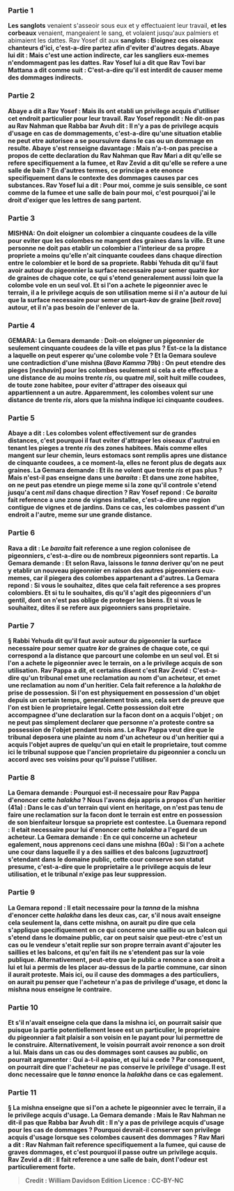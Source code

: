 
### Partie 1
<b>Les sanglots</b> venaient s'asseoir sous eux</b> et y effectuaient leur travail, <b>et les corbeaux</b> venaient, mangeaient le sang, et volaient jusqu'aux palmiers et abimaient les dattes. Rav Yosef dit aux</b> <b>sanglots : <b>Eloignez ces oiseaux chanteurs</b> <b>d'ici,</b> c'est-a-dire partez afin d'eviter d'autres degats. <b>Abaye lui dit : Mais c'est une action indirecte</b>, car les sangliers eux-memes n'endommagent pas les dattes. Rav Yosef <b>lui a dit</b> que <b>Rav Tovi bar Mattana a dit</b> comme suit : <b>C'est-a-dire</b> qu'il <b>est interdit</b> de causer meme des <b>dommages indirects.</b>

### Partie 2
Abaye a dit a Rav Yosef : <b>Mais ils ont etabli un privilege acquis</b> d'utiliser cet endroit particulier pour leur travail. Rav Yosef repondit : <b>Ne dit-on pas au Rav Nahman</b> que <b>Rabba bar Avuh dit : Il n'y a pas de privilege acquis</b> d'usage <b>en</b> cas de <b>dommagements,</b> c'est-a-dire qu'une situation etablie ne peut etre autorisee a se poursuivre dans le cas ou un dommage en resulte. Abaye s'est renseigne davantage : <b>Mais n'a-t-on pas precise a propos de cette</b> declaration du Rav Nahman que <b>Rav Mari a dit</b> qu'elle se refere specifiquement <b>a la fumee, et Rav Zevid a dit</b> qu'elle se refere <b>a une salle de bain ?</b> En d'autres termes, ce principe a ete enonce specifiquement dans le contexte des dommages causes par ces substances. Rav Yosef lui a <b>dit : Pour moi, comme je suis sensible, ce sont comme de la fumee et une salle de bain pour moi,</b> c'est pourquoi j'ai le droit d'exiger que les lettres de sang partent.

### Partie 3
<strong>MISHNA:</strong> <b>On doit eloigner un colombier a cinquante coudees de la ville</b> pour eviter que les colombes ne mangent des graines dans la ville. <b>Et une personne ne doit pas etablir un colombier a l'interieur de sa propre</b> propriete <b>a moins qu'elle n'ait cinquante coudees dans chaque direction</b> entre le colombier et le bord de sa propriete. <b>Rabbi Yehuda dit</b> qu'il faut avoir autour du pigeonnier la <b>surface necessaire pour semer quatre <i>kor</i></b> de graines de chaque cote, ce qui s'etend generalement <b>aussi loin que la colombe vole</b> en un seul vol. <b>Et si l'on a achete</b> le pigeonnier avec le terrain, <b>il a le privilege acquis</b> de son utilisation <b>meme si</b> il n'a autour de lui que la <b>surface necessaire pour semer un quart-<i>kav</i> de graine [<i>beit rova</i>]</b> autour, et il n'a pas besoin de l'enlever de la.

### Partie 4
<strong>GEMARA:</strong> La Gemara demande : Doit-on eloigner un pigeonnier de seulement <b>cinquante coudees</b> de la ville <b>et pas plus ?</b> Est-ce la la distance a laquelle on peut esperer qu'une colombe vole ? <b>Et</b> la Gemara <b>souleve une contradiction</b> d'une mishna (<i>Bava Kamma</i> 79b) : On <b>peut etendre des pieges [<i>neshavin</i>] pour les colombes seulement si</b> cela a ete effectue <b>a une distance de</b> au moins <b>trente <i>ris</i>,</b> ou quatre <i>mil</i>, soit huit mille coudees, <b>de toute <b>zone habitee,</b> pour eviter d'attraper des oiseaux qui appartiennent a un autre. Apparemment, les colombes volent sur une distance de trente <i>ris</i>, alors que la mishna indique ici cinquante coudees.

### Partie 5
<b>Abaye a dit :</b> Les colombes volent effectivement sur de grandes distances,</b> c'est pourquoi il faut eviter d'attraper les oiseaux d'autrui en tenant les pieges a trente <i>ris</i> des zones habitees. <b>Mais</b> comme elles mangent sur leur chemin, <b>leurs estomacs sont remplis</b> apres une distance de <b>cinquante coudees,</b> a ce moment-la, elles ne feront plus de degats aux graines. La Gemara demande : <b>Et ils ne volent</b> que <b>trente <i>ris</i> et pas plus ? Mais n'est-il pas enseigne</b> dans une <i>baraita</i> : <b>Et dans une zone habitee,</b> on <b>ne peut pas etendre</b> un piege <b>meme</b> si la zone qu'il controle s'etend jusqu'a <b>cent <i>mil</i></b> dans chaque direction ? <b>Rav Yosef repond :</b> Ce <i>baraita</i> fait reference <b>a une zone de vignes installee,</b> c'est-a-dire une region contigue de vignes et de jardins. Dans ce cas, les colombes passent d'un endroit a l'autre, meme sur une grande distance.

### Partie 6
<b>Rava a dit :</b> Le <i>baraita</i> fait reference <b>a une region colonisee de pigeonniers,</b> c'est-a-dire ou de nombreux pigeonniers sont repartis. La Gemara demande : <b>Et</b> selon Rava, <b>laissons</b> le <i>tanna</i> <b>deriver</b> qu'on ne peut y etablir un nouveau pigeonnier <b>en raison</b> des autres <b>pigeonniers eux-memes,</b> car il piegera des colombes appartenant a d'autres. La Gemara repond : <b>Si vous le souhaitez, dites</b> que cela fait reference a <b>ses propres</b> colombiers. <b>Et si tu le souhaites, dis</b> qu'il s'agit des pigeonniers d'un <b>gentil,</b> dont on n'est pas oblige de proteger les biens. <b>Et si vous le souhaitez, dites</b> il se refere <b>aux pigeonniers sans proprietaire</b>.

### Partie 7
§ <b>Rabbi Yehuda dit</b> qu'il faut avoir autour du pigeonnier la <b>surface necessaire pour semer quatre <i>kor</i></b> de graines de chaque cote, ce qui correspond a la distance que parcourt une colombe en un seul vol. Et si l'on a achete le pigeonnier avec le terrain, on a le privilege acquis de son utilisation. <b>Rav Pappa a dit, et certains disent</b> c'est <b>Rav Zevid : C'est-a-dire</b> qu'un tribunal <b>emet une reclamation</b> au nom <b>d'un acheteur, et emet une reclamation</b> au nom <b>d'un heritier.</b> Cela fait reference a la <i>halakha</i> de prise de possession. Si l'on est physiquement en possession d'un objet depuis un certain temps, generalement trois ans, cela sert de preuve que l'on est bien le proprietaire legal. Cette possession doit etre accompagnee d'une declaration sur la facon dont on a acquis l'objet ; on ne peut pas simplement declarer que personne n'a proteste contre sa possession de l'objet pendant trois ans. Le Rav Pappa veut dire que le tribunal deposera une plainte au nom d'un acheteur ou d'un heritier qui a acquis l'objet aupres de quelqu'un qui en etait le proprietaire, tout comme ici le tribunal suppose que l'ancien proprietaire du pigeonnier a conclu un accord avec ses voisins pour qu'il puisse l'utiliser.

### Partie 8
La Gemara demande : Pourquoi est-il necessaire pour Rav Pappa d'enoncer cette <i>halakha</i> ? <b>Nous</b> l'avons deja <b>appris</b> a propos d'un <b>heritier</b> (41a) : Dans le cas d'un terrain <b>qui vient en heritage, on n'est pas tenu de faire une reclamation</b> sur la facon dont le terrain est entre en possession de son bienfaiteur lorsque sa propriete est contestee. La Guemara repond : <b>Il etait necessaire pour lui</b> d'enoncer cette <i>halakha</i> a l'egard de <b>un acheteur.</b> La Gemara demande : En ce qui concerne <b>un acheteur egalement, nous apprenons</b> ceci dans une mishna (60a) : Si l'on <b>a achete une cour dans laquelle il y a des saillies et des balcons [<i>ugzuztraot</i>]</b> s'etendant dans le domaine public, cette cour <b>conserve son statut presume,</b> c'est-a-dire que le proprietaire a le privilege acquis de leur utilisation, et le tribunal n'exige pas leur suppression.

### Partie 9
La Gemara repond : Il etait <b>necessaire</b> pour la <i>tanna</i> de la mishna d'enoncer cette <i>halakha</i> dans les deux cas, <b>car, s'il nous avait enseigne cela</b> seulement <b>la,</b> dans cette mishna, on aurait pu dire que cela s'applique specifiquement <b>en ce qui concerne</b> une saillie ou un balcon qui s'etend dans <b>le domaine public, car</b> on peut <b>saisir</b> que peut-etre <b>c'est</b> un cas ou le vendeur s'etait <b>replie sur son propre</b> terrain avant d'ajouter les saillies et les balcons, et qu'en fait ils ne s'etendent pas sur la voie publique. <b>Alternativement,</b> peut-etre que <b>le public a renonce</b> a son droit <b>a lui</b> et lui a permis de les placer au-dessus de la partie commune, car sinon il aurait proteste. <b>Mais ici,</b> ou il cause des dommages a des particuliers, on aurait pu penser que l'acheteur n'a <b>pas</b> de privilege d'usage, et donc la mishna nous enseigne le contraire.

### Partie 10
<b>Et s'il n'avait enseigne cela</b> que dans la mishna <b>ici,</b> on pourrait <b>saisir</b> que <b>puisque</b> la partie potentiellement lesee <b>est un particulier,</b> le proprietaire du pigeonnier <b>a fait plaisir</b> a son voisin en le payant pour lui permettre de le construire. <b>Alternativement,</b> le voisin pourrait avoir <b>renonce</b> a son droit <b>a lui. Mais</b> dans un cas ou des dommages sont causes au <b>public,</b> on pourrait argumenter : <b>Qui a-t-il apaise, et qui lui a cede</b> ? Par consequent, on pourrait <b>dire</b> que l'acheteur ne <b>pas</b> conserve le privilege d'usage. Il est donc <b>necessaire</b> que le <i>tanna</i> enonce la <i>halakha</i> dans ce cas egalement.

### Partie 11
§ La mishna enseigne que si l'on a achete le pigeonnier avec le terrain, <b>il a le privilege acquis</b> d'usage. La Gemara demande : <b>Mais le Rav Nahman ne dit-il pas</b> que <b>Rabba bar Avuh dit : Il n'y a pas de privilege acquis</b> d'usage <b>pour</b> les cas de <b>dommages ?</b> Pourquoi devrait-il conserver son privilege acquis d'usage lorsque ses colombes causent des dommages ? <b>Rav Mari a dit :</b> Rav Nahman fait reference specifiquement <b>a la fumee,</b> qui cause de graves dommages, et c'est pourquoi il passe outre un privilege acquis. <b>Rav Zevid a dit :</b> Il fait reference <b>a une salle de bain,</b> dont l'odeur est particulierement forte.

>Credit : William Davidson Edition
>Licence : CC-BY-NC